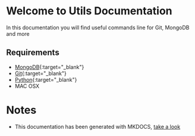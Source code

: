 # Welcome to Utils Documentation

In this documentation you will find useful commands line for Git, MongoDB and more

## Requirements
- [MongoDB](http://docs.mongodb.org/manual/tutorial/install-mongodb-on-os-x/){:target="_blank"}
- [Git](https://git-scm.com/){:target="_blank"}
- [Python](https://www.python.org/){:target="_blank"}
- MAC OSX

# Notes
- This documentation has been generated with MKDOCS, [take a look](http://www.mkdocs.org/)
